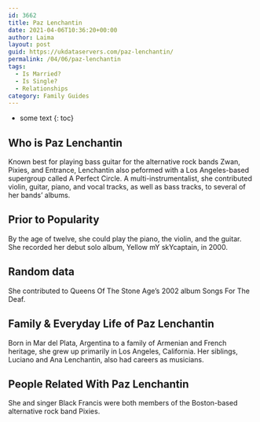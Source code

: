 ```yaml
---
id: 3662
title: Paz Lenchantin
date: 2021-04-06T10:36:20+00:00
author: Laima
layout: post
guid: https://ukdataservers.com/paz-lenchantin/
permalink: /04/06/paz-lenchantin
tags:
  - Is Married?
  - Is Single?
  - Relationships
category: Family Guides
---
```


* some text
{: toc}


## Who is Paz Lenchantin
                  
                  
                  
Known best for playing bass guitar for the alternative rock bands Zwan, Pixies, and Entrance, Lenchantin also peformed with a Los Angeles-based supergroup called A Perfect Circle. A multi-instrumentalist, she contributed violin, guitar, piano, and vocal tracks, as well as bass tracks, to several of her bands&#8217; albums.
                  
              
            
              
            
                
                
                
## Prior to Popularity
                  
                  
                  
By the age of twelve, she could play the piano, the violin, and the guitar. She recorded her debut solo album, Yellow mY skYcaptain, in 2000.
                  
              
            
              
            
                
                
                
## Random data
                  
                  
                  
She contributed to Queens Of The Stone Age&#8217;s 2002 album Songs For The Deaf.
                  
              
            
              
            
                
                
                
## Family & Everyday Life of Paz Lenchantin
                  
                  
                  
Born in Mar del Plata, Argentina to a family of Armenian and French heritage, she grew up primarily in Los Angeles, California. Her siblings, Luciano and Ana Lenchantin, also had careers as musicians.
                  
              
            
              
            
                
                
                
## People Related With Paz Lenchantin
                  
                  
                  
She and singer Black Francis were both members of the Boston-based alternative rock band Pixies.
                  
              
            
              
            
                
              
            
              
              
            
            
              
            
          
          
          